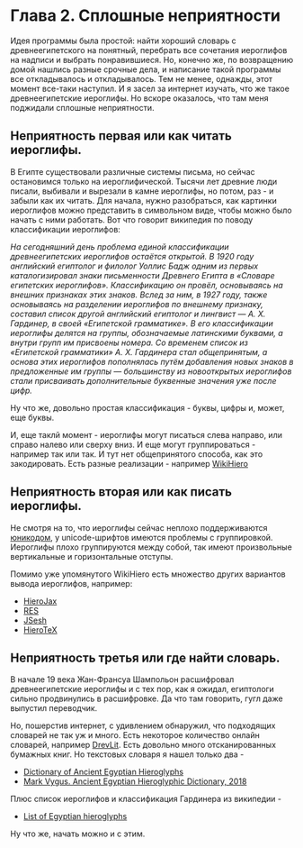 # Глава 2. Сплошные неприятности

Идея программы была простой: найти хороший словарь с древнеегипетского на понятный, перебрать все
сочетания иероглифов на надписи и выбрать понравившиеся. Но, конечно же, по возвращению домой нашлись разные
срочные дела, и написание такой программы все откладывалось и откладывалось. Тем не менее, однажды, этот
момент все-таки наступил. И я засел за интернет изучать, что же такое древнеегипетские иероглифы. Но вскоре
оказалось, что там меня поджидали сплошные неприятности.

## Неприятность первая или как читать иероглифы.

В Египте существовали различные системы письма, но сейчас остановимся только на иероглифической. Тысячи лет
древние люди писали, выбивали и вырезали в камне иероглифы, но потом, раз - и забыли как их читать. Для
начала, нужно разобраться, как картинки иероглифов можно представить в символьном виде, чтобы можно
было начать с ними работать. Вот что говорит википедия по поводу классификации иероглифов:

<cite>
На сегодняшний день проблема единой классификации древнеегипетских иероглифов остаётся открытой. В 1920 году
английский египтолог и филолог Уоллис Бадж одним из первых каталогизировал знаки письменности Древнего Египта
в «Словаре египетских иероглифов».
Классификацию он провёл, основываясь на внешних признаках этих знаков. Вслед за ним, в 1927 году, также
основываясь на разделении иероглифов по внешнему признаку, составил список другой английский египтолог и
лингвист — А. Х. Гардинер, в своей «Египетской грамматике». В его классификации иероглифы делятся на
группы, обозначаемые латинскими буквами, а внутри групп им присвоены номера. Со временем список из «Египетской
грамматики» А. Х. Гардинера стал общепринятым, а основа этих иероглифов пополнялась путём добавления новых
знаков в предложенные им группы — большинству из новооткрытых иероглифов стали присваивать дополнительные
буквенные значения уже после цифр.
</cite>

Ну что же, довольно простая классификация - буквы, цифры и, может, еще буквы.

И, еще таклй момент - иероглифы могут писаться слева направо, или справо налево или сверху вниз. И еще могут
группироваться - например так или так. И тут нет общепринятого способа, как это закодировать.
Есть разные реализации - например [WikiHiero](https://www.mediawiki.org/wiki/Extension:WikiHiero)

## Неприятность вторая или как писать иероглифы.

Не смотря на то, что иероглифы сейчас неплохо поддерживаются
[юникодом](https://symbl.cc/ru/unicode/blocks/egyptian-hieroglyphs/), у unicode-шрифтов имеются проблемы с группировкой. Иероглифы плохо группируются между собой,
так имеют произвольные вертикальные и горизонтальные отступы.

Помимо уже упомянутого WikiHiero есть множество других вариантов вывода иероглифов, например:

- [HieroJax](https://github.com/nederhof/hierojax)
- [RES](https://mjn.host.cs.st-andrews.ac.uk/egyptian/res/)
- [JSesh](https://jsesh.qenherkhopeshef.org)
- [HieroTeX](https://hierotex.qenherkhopeshef.org)

## Неприятность третья или где найти словарь.

В начале 19 века Жан-Франсуа Шампольон расшифровал древнеегипетские иероглифы и с тех пор, как я ожидал,
египтологи сильно продвинулись в расшифровке. Да что там говорить, гугл даже выпустил переводчик.

Но, пошерстив интернет, с удивлением обнаружил, что подходящих словарей не так уж и много. Есть некоторое количество
онлайн словарей, например [DrevLit](https://drevlit.ru/egypt_dictionary.html). Есть довольно много отсканированных бумажных книг. Но текстовых словаря я 
нашел только два -

- [Dictionary of Ancient Egyptian Hieroglyphs](https://www.ancient-egypt.co.uk/transliteration/dictionary.htm)
- [Mark Vygus. Ancient Egyptian Hieroglyphic Dictionary, 2018](https://rhbarnhart.net/VYGUS_Dictionary_2018.pdf)

Плюс список иероглифов и классификация Гардинера из википедии -

- [List of Egyptian hieroglyphs](https://en.wikipedia.org/wiki/List_of_Egyptian_hieroglyphs)

Ну что же, начать можно и с этим.
